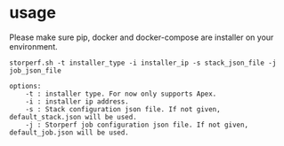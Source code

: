 # usage

Please make sure pip, docker and docker-compose are installer on your environment.

```
storperf.sh -t installer_type -i installer_ip -s stack_json_file -j job_json_file

options:
    -t : installer type. For now only supports Apex.
    -i : installer ip address.
    -s : Stack configuration json file. If not given, default_stack.json will be used.
    -j : Storperf job configuration json file. If not given, default_job.json will be used.
```